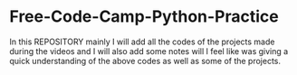 # Free-Code-Camp-Python-Practice

In this REPOSITORY mainly I will add all the codes of the projects made during the videos and I will also add some notes will I feel like was giving a quick understanding of the above codes as well as some of the projects. 
